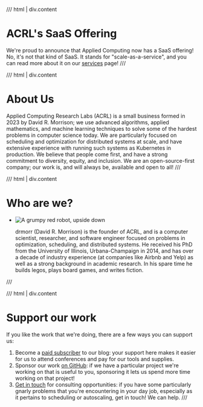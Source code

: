/// html | div.content
# ACRL's SaaS Offering

We're proud to announce that Applied Computing now has a SaaS offering!  No, it's not that kind of SaaS.  It stands for
"scale-as-a-service", and you can read more about it on our [services](/services) page!
///

/// html | div.content
# About Us

Applied Computing Research Labs (ACRL) is a small business formed in 2023 by David R. Morrison; we use advanced
algorithms, applied mathematics, and machine learning techniques to solve some of the hardest problems in computer
science today.  We are particularly focused on scheduling and optimization for distributed systems at scale, and have
extensive experience with running such systems as Kubernetes in production.  We believe that people come first, and have
a strong commitment to diversity, equity, and inclusion.  We are an open-source-first company; our work is, and will
always be, available and open to all!
///

/// html | div.content
# Who are we?

<ul class="whoami">
  <li>
    <img src="img/people/drmorr.png" alt="A grumpy red robot, upside down" />
	<p>
    drmorr (David R. Morrison) is the founder of ACRL, and is a computer scientist, researcher, and software engineer
    focused on problems in optimization, scheduling, and distributed systems.  He received his PhD from the University
    of Illinois, Urbana-Champaign in 2014, and has over a decade of industry experience (at companies like Airbnb and
    Yelp) as well as a strong background in academic research.  In his spare time he builds legos, plays board games,
    and writes fiction.
	</p>
  </li>
</ul>
<div class="clear"></div>
///

/// html | div.content
# Support our work

If you like the work that we're doing, there are a few ways you can support us:

1. Become a [paid subscriber](https://blog.appliedcomputing.io/subscribe) to our blog: your support here makes it easier
   for us to attend conferences and pay for our tools and supplies.
2. Sponsor our work [on GitHub](https://github.com/sponsors/acrlabs): if we have a particular project we're working on
   that is useful to you, sponsoring it lets us spend more time working on that project!
3. [Get in touch](contact.md) for consulting opportunities: if you have some particularly gnarly problems that you're
   encountering in your day job, especially as it pertains to scheduling or autoscaling, get in touch!  We can help.
///
